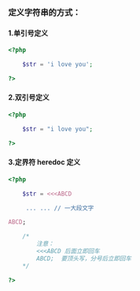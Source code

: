 ### 定义字符串的方式：

#### 1.单引号定义

```php
<?php

    $str = 'i love you';

?>
```

#### 2.双引号定义

```php
<?php

    $str = "i love you";

?>
```

#### 3.定界符 heredoc 定义

```php
<?php

    $str = <<<ABCD

     ... ... // 一大段文字

ABCD;

    /*
        注意：
        <<<ABCD 后面立即回车
        ABCD;  要顶头写，分号后立即回车
    */

?>
```



